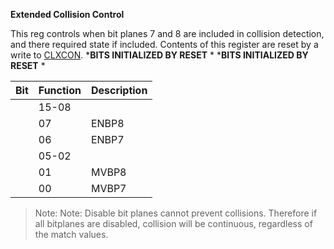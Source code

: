 **Extended Collision Control**

This reg controls when bit planes 7 and 8 are included in collision detection, and there required state if included. Contents of this register are reset by a write to [CLXCON](/hardware:clxcon). ***BITS INITIALIZED BY RESET** * ***BITS INITIALIZED BY RESET** *

| Bit| Function| Description  |
|---|---|---  |
||15-08| | Unused  |
||07| ENBP8| Enable bit plane 8 (match reqd. for collision)  |
||06| ENBP7| Enable bit plane 7 (match reqd. for collision)  |
||05-02| | Unused  |
||01| MVBP8| Match value for bit plane 8 collision  |
||00| MVBP7| Match value for bit plane 7 collision|

> Note: Note: Disable bit planes cannot prevent collisions. Therefore if all bitplanes are disabled, collision will be continuous, regardless of the match values.

